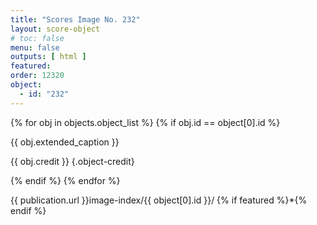 ```yaml
---
title: "Scores Image No. 232"
layout: score-object
# toc: false
menu: false
outputs: [ html ]
featured: 
order: 12320
object:
  - id: "232"
---
```


{% for obj in objects.object_list %}
{% if obj.id == object[0].id %}

{{ obj.extended_caption }}

{{ obj.credit }} {.object-credit}

{% endif %}
{% endfor %}

<div class="object-credit object-url is-print-only">

{{ publication.url }}image-index/{{ object[0].id }}/ {% if featured %}*{% endif %}

</div>
